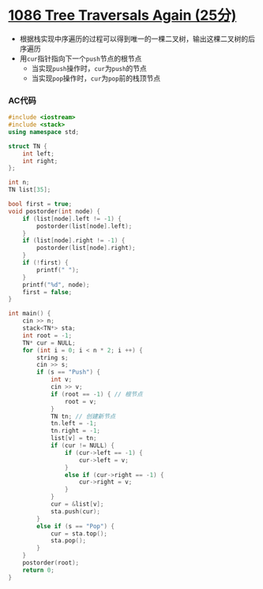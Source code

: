 # [1086 Tree Traversals Again (25分)](https://pintia.cn/problem-sets/994805342720868352/problems/994805380754817024)

- 根据栈实现中序遍历的过程可以得到唯一的一棵二叉树，输出这棵二叉树的后序遍历
- 用`cur`指针指向下一个`push`节点的根节点
  - 当实现`push`操作时，`cur`为`push`的节点
  - 当实现`pop`操作时，`cur`为`pop`前的栈顶节点

### AC代码

```c++
#include <iostream>
#include <stack>
using namespace std;

struct TN {
    int left;
    int right;
};

int n;
TN list[35];

bool first = true;
void postorder(int node) {
    if (list[node].left != -1) {
        postorder(list[node].left);
    }
    if (list[node].right != -1) {
        postorder(list[node].right);
    }
    if (!first) {
        printf(" ");
    }
    printf("%d", node);
    first = false;
}

int main() {
    cin >> n;
    stack<TN*> sta;
    int root = -1;
    TN* cur = NULL;
    for (int i = 0; i < n * 2; i ++) {
        string s;
        cin >> s;
        if (s == "Push") {
            int v;
            cin >> v;
            if (root == -1) { // 根节点
                root = v;
            }
            TN tn; // 创建新节点
            tn.left = -1;
            tn.right = -1;
            list[v] = tn;
            if (cur != NULL) { 
                if (cur->left == -1) {
                    cur->left = v;
                }
                else if (cur->right == -1) {
                    cur->right = v;
                }
            }
            cur = &list[v];
            sta.push(cur);
        }
        else if (s == "Pop") {
            cur = sta.top();
            sta.pop();
        }
    }
    postorder(root);
    return 0;
}

```

